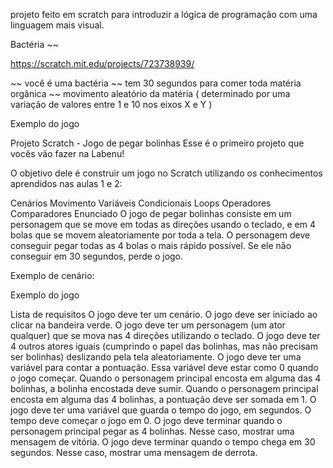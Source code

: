 projeto feito em scratch para introduzir a lógica de programação com uma linguagem mais visual.

Bactéria ~~

https://scratch.mit.edu/projects/723738939/

~~ você é uma bactéria ~~ tem 30 segundos para comer toda matéria orgânica ~~ movimento aleatório da matéria ( determinado por uma variação de valores entre 1 e 10 nos eixos X e Y )

Exemplo do jogo

Projeto Scratch - Jogo de pegar bolinhas
Esse é o primeiro projeto que vocês vão fazer na Labenu!

O objetivo dele é construir um jogo no Scratch utilizando os conhecimentos aprendidos nas aulas 1 e 2:

Cenários
Movimento
Variáveis
Condicionais
Loops
Operadores
Comparadores
Enunciado
O jogo de pegar bolinhas consiste em um personagem que se move em todas as direções usando o teclado, e em 4 bolas que se movem aleatoriamente por toda a tela. O personagem deve conseguir pegar todas as 4 bolas o mais rápido possível. Se ele não conseguir em 30 segundos, perde o jogo.

Exemplo de cenário:

Exemplo do jogo

Lista de requisitos
 O jogo deve ter um cenário.
 O jogo deve ser iniciado ao clicar na bandeira verde.
 O jogo deve ter um personagem (um ator qualquer) que se mova nas 4 direções utilizando o teclado.
 O jogo deve ter 4 outros atores iguais (cumprindo o papel das bolinhas, mas não precisam ser bolinhas) deslizando pela tela aleatoriamente.
 O jogo deve ter uma variável para contar a pontuação. Essa variável deve estar como 0 quando o jogo começar.
 Quando o personagem principal encosta em alguma das 4 bolinhas, a bolinha encostada deve sumir.
 Quando o personagem principal encosta em alguma das 4 bolinhas, a pontuação deve ser somada em 1.
 O jogo deve ter uma variável que guarda o tempo do jogo, em segundos. O tempo deve começar o jogo em 0.
 O jogo deve terminar quando o personagem principal pegar as 4 bolinhas. Nesse caso, mostrar uma mensagem de vitória.
 O jogo deve terminar quando o tempo chega em 30 segundos. Nesse caso, mostrar uma mensagem de derrota.
